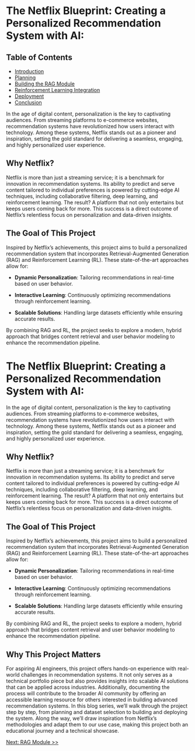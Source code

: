 # The Netflix Blueprint: Creating a Personalized Recommendation System with AI: 

## Table of Contents
- [Introduction](introduction.md)
- [Planning](planning.md)
- [Building the RAG Module](rag-module.md)
- [Reinforcement Learning Integration](rl-integration.md)
- [Deployment](deployment.md)
- [Conclusion](conclusion.md)


In the age of digital content, personalization is the key to captivating audiences. From streaming platforms to e-commerce websites, recommendation systems have revolutionized how users interact with technology. Among these systems, Netflix stands out as a pioneer and inspiration, setting the gold standard for delivering a seamless, engaging, and highly personalized user experience.

## Why Netflix?

Netflix is more than just a streaming service; it is a benchmark for innovation in recommendation systems. Its ability to predict and serve content tailored to individual preferences is powered by cutting-edge AI techniques, including collaborative filtering, deep learning, and reinforcement learning. The result? A platform that not only entertains but keeps users coming back for more. This success is a direct outcome of Netflix’s relentless focus on personalization and data-driven insights.

## The Goal of This Project

Inspired by Netflix’s achievements, this project aims to build a personalized recommendation system that incorporates Retrieval-Augmented Generation (RAG) and Reinforcement Learning (RL). These state-of-the-art approaches allow for:

- **Dynamic Personalization**: Tailoring recommendations in real-time based on user behavior.

- **Interactive Learning**: Continuously optimizing recommendations through reinforcement learning.

- **Scalable Solutions**: Handling large datasets efficiently while ensuring accurate results.

By combining RAG and RL, the project seeks to explore a modern, hybrid approach that bridges content retrieval and user behavior modeling to enhance the recommendation pipeline.

# The Netflix Blueprint: Creating a Personalized Recommendation System with AI: 

In the age of digital content, personalization is the key to captivating audiences. From streaming platforms to e-commerce websites, recommendation systems have revolutionized how users interact with technology. Among these systems, Netflix stands out as a pioneer and inspiration, setting the gold standard for delivering a seamless, engaging, and highly personalized user experience.

## Why Netflix?

Netflix is more than just a streaming service; it is a benchmark for innovation in recommendation systems. Its ability to predict and serve content tailored to individual preferences is powered by cutting-edge AI techniques, including collaborative filtering, deep learning, and reinforcement learning. The result? A platform that not only entertains but keeps users coming back for more. This success is a direct outcome of Netflix’s relentless focus on personalization and data-driven insights.

## The Goal of This Project

Inspired by Netflix’s achievements, this project aims to build a personalized recommendation system that incorporates Retrieval-Augmented Generation (RAG) and Reinforcement Learning (RL). These state-of-the-art approaches allow for:

- **Dynamic Personalization**: Tailoring recommendations in real-time based on user behavior.

- **Interactive Learning**: Continuously optimizing recommendations through reinforcement learning.

- **Scalable Solutions**: Handling large datasets efficiently while ensuring accurate results.

By combining RAG and RL, the project seeks to explore a modern, hybrid approach that bridges content retrieval and user behavior modeling to enhance the recommendation pipeline.

## Why This Project Matters

For aspiring AI engineers, this project offers hands-on experience with real-world challenges in recommendation systems. It not only serves as a technical portfolio piece but also provides insights into scalable AI solutions that can be applied across industries. Additionally, documenting the process will contribute to the broader AI community by offering an accessible learning resource for others interested in building advanced recommendation systems.
In this blog series, we’ll walk through the project step by step, from planning and dataset selection to building and deploying the system. Along the way, we’ll draw inspiration from Netflix’s methodologies and adapt them to our use case, making this project both an educational journey and a technical showcase.

[Next: RAG Module >>](planning.md)
